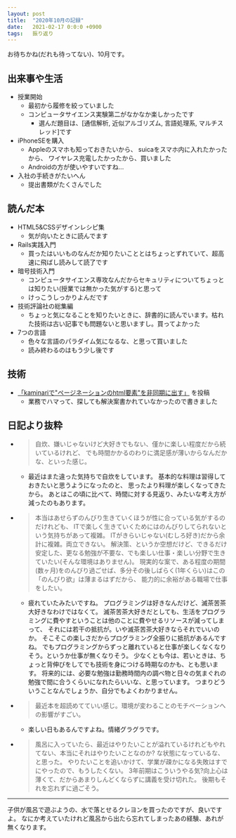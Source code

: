 ```yaml
---
layout: post
title:  "2020年10月の記録"
date:   2021-02-17 0:0:0 +0900
tags:   振り返り
---
```


お待ちかね(だれも待ってない)、10月です。

## 出来事や生活

- 授業開始
  - 最初から履修を絞っていました
  - コンピュータサイエンス実験第二がなかなか楽しかったです
    - 選んだ題目は、[通信解析, 近似アルゴリズム, 言語処理系, マルチスレッド]です
- iPhoneSEを購入
  - Appleのスマホも知っておきたいから、
    suicaをスマホ内に入れたかったから、
    ワイヤレス充電したかったから、買いました
  - Androidの方が使いやすいですね...
- 入社の手続きがたいへん
  - 提出書類がたくさんでした

## 読んだ本

- HTML5&CSSデザインレシピ集
  - 気が向いたときに読んでます
- Rails実践入門
  - 買ったはいいものなんだか知りたいこととはちょっとずれていて、超高速に飛ばし読みして読了です
- 暗号技術入門
  - コンピュータサイエンス専攻なんだからセキュリティについてちょっとは知りたい(授業では無かった気がする)と思って
  - けっこうしっかりよんだです
- 技術評論社の総集編
  - ちょっと気になることを知りたいときに、辞書的に読んでいます。枯れた技術は古い記事でも問題ないと思いますし。買ってよかった
- 7つの言語
  - 色々な言語のパラダイム気になるな、と思って買いました
  - 読み終わるのはもう少し後です

## 技術
- [「kaminariで"ページネーションのhtml要素"を非同期に出す」](https://qiita.com/tetetratra/items/ff66bdfa4e4bb2758a5a) を投稿
  - 業務でハマって、探しても解決案書かれていなかったので書きました

## 日記より抜粋

- > 自炊、嫌いじゃないけど大好きでもない、僅かに楽しい程度だから続いているけれど、
  > でも時間かかるのわりに満足感が薄いからなんだかな、といった感じ。
  - 最近はまた違った気持ちで自炊をしています。
    基本的な料理は習得しておきたいと思うようになったのと、
    思ったより料理が楽しくなってきたから。
    あとはこの頃に比べて、時間に対する見返り、みたいな考え方が減ったのもあります。

- > 本当はあせらずのんびり生きていくほうが性に合っている気がするのだけれども、
  > ITで楽しく生きていくためにはのんびりしてられないという気持ちがあって複雑。
  > ITがきらいじゃない(むしろ好き)だから余計に複雑。両立できない。
  > 解決策、というか空想だけど、できるだけ安定した、更なる勉強が不要な、でも楽しい仕事・楽しい分野で生きていたい(そんな環境はありません)。
  > 現実的な案で、ある程度の期間(数ヶ月)をのんびり過ごせば、多分その後しばらく(1年くらい)はこの「のんびり欲」は薄まるはずだから、
  > 能力的に余裕がある職場で仕事をしたい。
  - 疲れていたみたいですね。
    プログラミングは好きなんだけど、滅茶苦茶大好きなわけではなくて。
    滅茶苦茶大好きだとしても、生活をプログラミングに費やすということは他のことに費やせるリソースが減ってしまって、
    それには若干の抵抗が。いや滅茶苦茶大好きならそれでいいのか。
    そこそこの楽しさだからプログラミング全振りに抵抗があるんですね。
    でもプログラミングからずっと離れていると仕事が楽しくなくなりそう。というか仕事が無くなりそう。
    少なくとも今は、若いときは、ちょっと背伸びをしてでも技術を身につける時期なのかも、とも思います。
    将来的には、必要な勉強は勤務時間内の調べ物と日々の気まぐれの勉強で間に合うくらいになれたらいいな、と思っています。
    つまりどういうことなんでしょうか、自分でもよくわかりません。

- > 最近本を超読めてていい感じ。環境が変わることのモチベーションへの影響がすごい。
  - 楽しい日もあるんですよね。情緒グラグラです。

- > 風呂に入っていたら、最近はやりたいことが溢れているけれどもやれてない、本当にそれはやりたいことなのか? な状態になっているな、と思った。
  > やりたいことを追いかけて、学業が疎かになる失敗はすでにやったので、もうしたくない。
  > 3年前期はこういうやる気?向上心は薄くて、だからあまりしんどくならずに講義を受け切れた。
  > 後期もそれを忘れずに過ごそう。

---

子供が風呂で遊ぶようの、水で落とせるクレヨンを買ったのですが、良いですよ。
なにか考えていたけれど風呂から出たら忘れてしまったあの経験、あれが無くなります。

